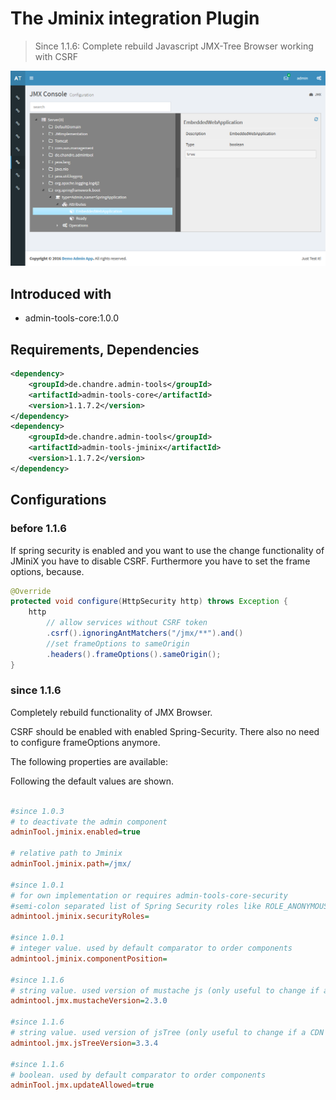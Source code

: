 # The Jminix integration Plugin
> Since 1.1.6: Complete rebuild Javascript JMX-Tree Browser working with CSRF

 ![Preview image](doc/screen_jminix_org.png?raw=true "AdminTool Jminix UI")

## Introduced with
* admin-tools-core:1.0.0

## Requirements, Dependencies

```xml
<dependency>
	<groupId>de.chandre.admin-tools</groupId>
	<artifactId>admin-tools-core</artifactId>
	<version>1.1.7.2</version>
</dependency>
<dependency>
	<groupId>de.chandre.admin-tools</groupId>
	<artifactId>admin-tools-jminix</artifactId>
	<version>1.1.7.2</version>
</dependency>
```

## Configurations

### before 1.1.6
If spring security is enabled and you want to use the change functionality of JMiniX you have to disable CSRF. 
Furthermore you have to set the frame options, because. 

```java
@Override
protected void configure(HttpSecurity http) throws Exception {
	http
		// allow services without CSRF token
		.csrf().ignoringAntMatchers("/jmx/**").and()
		//set frameOptions to sameOrigin
		.headers().frameOptions().sameOrigin();
}
```

### since 1.1.6
Completely rebuild functionality of JMX Browser.

CSRF should be enabled with enabled Spring-Security. There also no need to configure frameOptions anymore.

 

The following properties are available:

Following the default values are shown.	
```ini

#since 1.0.3
# to deactivate the admin component
adminTool.jminix.enabled=true

# relative path to Jminix
adminTool.jminix.path=/jmx/

#since 1.0.1
# for own implementation or requires admin-tools-core-security
#semi-colon separated list of Spring Security roles like ROLE_ANONYMOUS;ROLE_ADMIN
admintool.jminix.securityRoles=

#since 1.0.1
# integer value. used by default comparator to order components
admintool.jminix.componentPosition=

#since 1.1.6
# string value. used version of mustache js (only useful to change if a CDN is used)
admintool.jmx.mustacheVersion=2.3.0

#since 1.1.6
# string value. used version of jsTree (only useful to change if a CDN is used)
admintool.jmx.jsTreeVersion=3.3.4

#since 1.1.6
# boolean. used by default comparator to order components
adminTool.jmx.updateAllowed=true
	
```